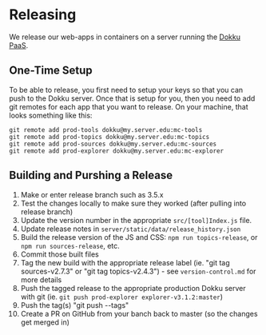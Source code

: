 Releasing
=========

We release our web-apps in containers on a server running the [Dokku PaaS](http://dokku.viewdocs.io/dokku/).

One-Time Setup
--------------

To be able to release, you first need to setup your keys so that you can push to the Dokku server.  Once that is setup for you, then you need to add git remotes for each app that you want to release.  On your machine, that looks something like this:

```
git remote add prod-tools dokku@my.server.edu:mc-tools
git remote add prod-topics dokku@my.server.edu:mc-topics
git remote add prod-sources dokku@my.server.edu:mc-sources
git remote add prod-explorer dokku@my.server.edu:mc-explorer
```

Building and Purshing a Release
-------------------------------

1. Make or enter release branch such as 3.5.x
2. Test the changes locally to make sure they worked (after pulling into release branch)
3. Update the version number in the appropriate `src/[tool]Index.js` file.
4. Update release notes in `server/static/data/release_history.json`
5. Build the release version of the JS and CSS: `npm run topics-release`, or `npm run sources-release`, etc.
6. Commit those built files 
7. Tag the new build with the appropriate release label (ie. "git tag sources-v2.7.3" or "git tag topics-v2.4.3") - see `version-control.md` for more details
8. Push the tagged release to the appropriate production Dokku server with git (ie. `git push prod-explorer explorer-v3.1.2:master`)
9. Push the tag(s) "git push --tags"
10. Create a PR on GitHub from your banch back to master (so the changes get merged in)
